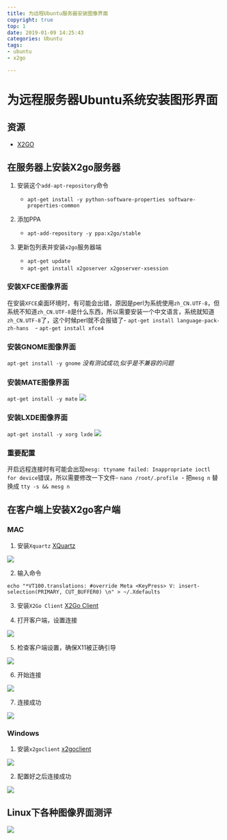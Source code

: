 ```yaml
---
title: 为远程Ubuntu服务器安装图像界面
copyright: true
top: 1
date: 2019-01-09 14:25:43
categories: Ubuntu
tags: 
- ubuntu
- x2go

---
```


# 为远程服务器Ubuntu系统安装图形界面

<!--more-->

## 资源

- [X2GO](https://wiki.x2go.org/doku.php/doc:installation:x2goclient)

## 在服务器上安装X2go服务器

1. 安装这个`add-apt-repository`命令

	- `apt-get install -y python-software-properties software-properties-common`

2. 添加PPA

	- `apt-add-repository -y ppa:x2go/stable`
	
3. 更新包列表并安装`x2go`服务器端
	- `apt-get update`
	- `apt-get install x2goserver x2goserver-xsession`

### 安装XFCE图像界面

在安装`XFCE`桌面环境时，有可能会出错，原因是perl为系统使用`zh_CN.UTF-8`，但系统不知道`zh_CN.UTF-8`是什么东西，所以需要安装一个中文语言，系统就知道`zh_CN.UTF-8`了，这个时候perl就不会报错了
​	- `apt-get install language-pack-zh-hans `
​	- `apt-get install xfce4`

### 安装GNOME图像界面

`apt-get install -y gnome`
*没有测试成功,似乎是不兼容的问题*

### 安装MATE图像界面

`apt-get install -y mate`
![](./为远程Ubuntu服务器安装图像界面/9.png)

### 安装LXDE图像界面

`apt-get install -y xorg lxde`
![](./为远程Ubuntu服务器安装图像界面/10.png)

### **重要配置**
开启远程连接时有可能会出现`mesg: ttyname failed: Inappropriate ioctl for device`错误，所以需要修改一下文件
​	- `nano /root/.profile`
​	- 把`mesg n` 替换成 `tty -s && mesg n`

## 在客户端上安装X2go客户端

### MAC

1. 安装`Xquartz` [XQuartz](https://www.xquartz.org/)

![](./为远程Ubuntu服务器安装图像界面/1.png)

2. 输入命令

`echo "*VT100.translations: #override Meta <KeyPress> V: insert-selection(PRIMARY, CUT_BUFFER0) \n" > ~/.Xdefaults `

3. 安装`X2Go Client` [X2Go Client](https://code.x2go.org/releases/binary-macosx/x2goclient/)

4. 打开客户端，设置连接

![](./为远程Ubuntu服务器安装图像界面/2.png)

5. 检查客户端设置，确保X11被正确引导

![](./为远程Ubuntu服务器安装图像界面/3.png)

6. 开始连接

![](./为远程Ubuntu服务器安装图像界面/4.png)

7. 连接成功

![](./为远程Ubuntu服务器安装图像界面/5.png)

### Windows

1. 安装`x2goclient` [x2goclient](https://code.x2go.org/releases/binary-win32/x2goclient/releases/4.1.2.0-2018.06.22/)

![](./为远程Ubuntu服务器安装图像界面/6.png)

2. 配置好之后连接成功

![](./为远程Ubuntu服务器安装图像界面/7.png)

## Linux下各种图像界面测评

![](./为远程Ubuntu服务器安装图像界面/8.png)